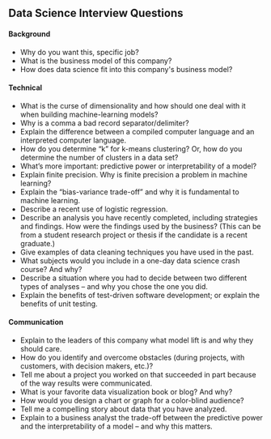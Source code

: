 ## Data Science Interview Questions

#### Background
* Why do you want this, specific job?
* What is the business model of this company?
* How does data science fit into this company's business model?

#### Technical
* What is the curse of dimensionality and how should one deal with it when building machine-learning models?
* Why is a comma a bad record separator/delimiter?
* Explain the difference between a compiled computer language and an interpreted computer language.
* How do you determine “k” for k-means clustering? Or, how do you determine the number of clusters in a data set?
* What’s more important: predictive power or interpretability of a model?
* Explain finite precision. Why is finite precision a problem in machine learning?
* Explain the “bias-variance trade-off” and why it is fundamental to machine learning.
* Describe a recent use of logistic regression.
* Describe an analysis you have recently completed, including strategies and findings. How were the findings used by the business? (This can be from a student research project or thesis if the candidate is a recent graduate.)
* Give examples of data cleaning techniques you have used in the past.
* What subjects would you include in a one-day data science crash course? And why?
* Describe a situation where you had to decide between two different types of analyses – and why you chose the one you did.
* Explain the benefits of test-driven software development; or explain the benefits of unit testing.

#### Communication
* Explain to the leaders of this company what model lift is and why they should care.
* How do you identify and overcome obstacles (during projects, with customers, with decision makers, etc.)?
* Tell me about a project you worked on that succeeded in part because of the way results were communicated.
* What is your favorite data visualization book or blog? And why?
* How would you design a chart or graph for a color-blind audience?
* Tell me a compelling story about data that you have analyzed.
* Explain to a business analyst the trade-off between the predictive power and the interpretability of a model – and why this matters.
